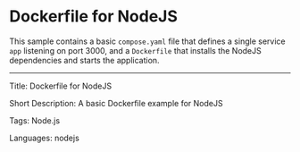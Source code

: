 # Dockerfile for NodeJS

This sample contains a basic `compose.yaml` file that defines a single service `app` listening on port 3000, and a `Dockerfile` that installs the NodeJS dependencies and starts the application.


---

Title: Dockerfile for NodeJS

Short Description: A basic Dockerfile example for NodeJS

Tags: Node.js

Languages: nodejs
